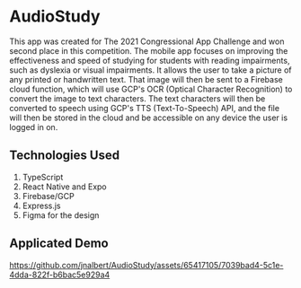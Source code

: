 # AudioStudy

This app was created for The 2021 Congressional App Challenge and won second place in this competition. 
The mobile app focuses on improving the effectiveness and speed of studying for students with reading impairments, such as dyslexia or visual impairments. 
It allows the user to take a picture of any printed or handwritten text. That image will then be sent to a Firebase cloud function, which will use GCP's OCR (Optical Character Recognition) to convert the image to text characters. The text characters will then be converted to speech using GCP's TTS (Text-To-Speech) API, and the file will then be stored in the cloud and be accessible on any device the user is logged in on.

## Technologies Used
  1. TypeScript
  2. React Native and Expo
  3. Firebase/GCP
  4. Express.js
  5. Figma for the design

## Applicated Demo

https://github.com/jnalbert/AudioStudy/assets/65417105/7039bad4-5c1e-4dda-822f-b6bac5e929a4

